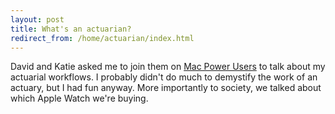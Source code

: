 ```yaml
---
layout: post
title: What's an actuarian?
redirect_from: /home/actuarian/index.html
---
```

<p>David and Katie asked me to join them on <a href="http://www.macpowerusers.com/2015/03/15/246-workflows-with-eddie-smith/">Mac Power Users</a> to talk about my actuarial workflows. I probably didn't do much to demystify the work of an actuary, but I had fun anyway. More importantly to society, we talked about which Apple Watch we're buying.</p>
